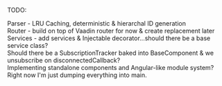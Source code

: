 TODO:

Parser - LRU Caching, deterministic & hierarchal ID generation <br>
Router - build on top of Vaadin router for now & create replacement later <br>
Services - add services & Injectable decorator...should there be a base service class? <br>
Should there be a SubscriptionTracker baked into BaseComponent & we unsubscribe on disconnectedCallback? <br>
Implementing standalone components and Angular-like module system? Right now I'm just dumping everything into main.
